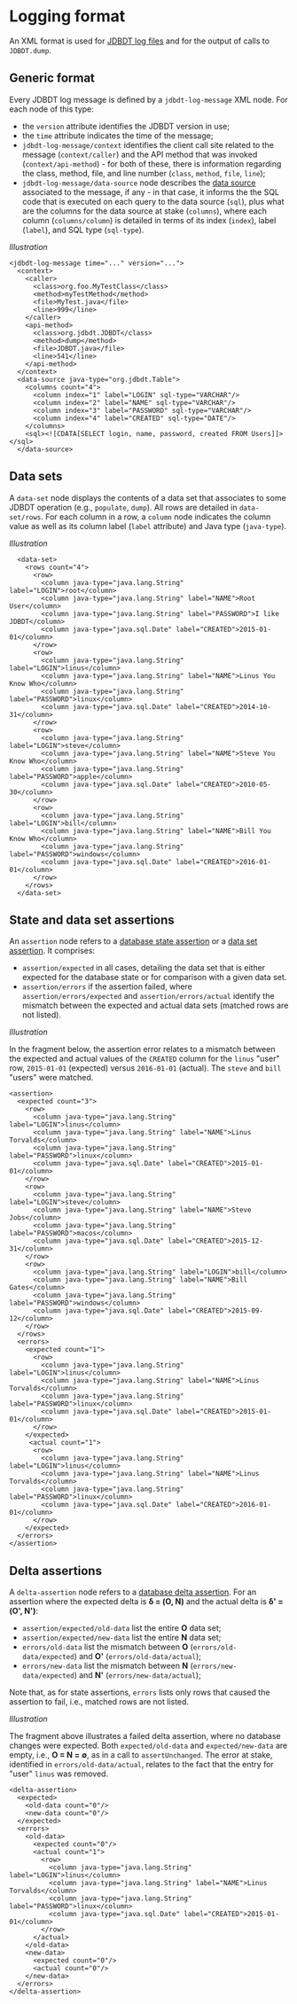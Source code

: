 
# Logging format

An XML format is used for [JDBDT log files](DB.html#Logging) and for the output of calls to `JDBDT.dump`. 

## Generic format <a name="Generic"></a>

Every JDBDT log message is defined by a `jdbdt-log-message` XML node.
For each node of this type:

* the `version` attribute
identifies the JDBDT version in use;
* the `time` attribute indicates the time of the message;
* `jdbdt-log-message/context` identifies the client call site
related to the message (`context/caller`) and the API method that was invoked (`context/api-method`) -
for both of these, there is information regarding the class, method, file, and line number
(`class`, `method`, `file`, `line`);
* `jdbdt-log-message/data-source` node describes the [data source](DataSources.html) associated to the message, if any - in that case, it informs the 
the SQL code that is executed on each query to the data source (`sql`), plus
what are the columns for the data source at stake (`columns`), where 
each column (`columns/column`) is detailed in terms of its index (`index`), label (`label`),
and SQL type (`sql-type`).

*Illustration*

	<jdbdt-log-message time="..." version="...">
	  <context>
        <caller>
          <class>org.foo.MyTestClass</class>
          <method>myTestMethod</method>
          <file>MyTest.java</file>
          <line>999</line>
        </caller>
        <api-method>
          <class>org.jdbdt.JDBDT</class>
          <method>dump</method>
          <file>JDBDT.java</file>
          <line>541</line>
        </api-method>
      </context>
      <data-source java-type="org.jdbdt.Table">
        <columns count="4">
          <column index="1" label="LOGIN" sql-type="VARCHAR"/>
          <column index="2" label="NAME" sql-type="VARCHAR"/>
          <column index="3" label="PASSWORD" sql-type="VARCHAR"/>
          <column index="4" label="CREATED" sql-type="DATE"/>
        </columns>
        <sql><![CDATA[SELECT login, name, password, created FROM Users]]></sql>
      </data-source>


## Data sets <a name="DataSets"></a>

A `data-set` node displays the contents of a data set that associates 
to some JDBDT operation (e.g., `populate`, `dump`). 
All rows are detailed in `data-set/rows`. For each column in a row,
a `column` node indicates the column value as well as its
column label (`label` attribute) and Java type (`java-type`).

*Illustration*

	  <data-set>
	    <rows count="4">
	      <row>
    	    <column java-type="java.lang.String" label="LOGIN">root</column>
	        <column java-type="java.lang.String" label="NAME">Root User</column>
	        <column java-type="java.lang.String" label="PASSWORD">I like JDBDT</column>
	        <column java-type="java.sql.Date" label="CREATED">2015-01-01</column>
	      </row>
	      <row>
    	    <column java-type="java.lang.String" label="LOGIN">linus</column>
	        <column java-type="java.lang.String" label="NAME">Linus You Know Who</column>
	        <column java-type="java.lang.String" label="PASSWORD">linux</column>
	        <column java-type="java.sql.Date" label="CREATED">2014-10-31</column>
	      </row>
	      <row>
    	    <column java-type="java.lang.String" label="LOGIN">steve</column>
	        <column java-type="java.lang.String" label="NAME">Steve You Know Who</column>
	        <column java-type="java.lang.String" label="PASSWORD">apple</column>
	        <column java-type="java.sql.Date" label="CREATED">2010-05-30</column>
	      </row>
	      <row>
    	    <column java-type="java.lang.String" label="LOGIN">bill</column>
	        <column java-type="java.lang.String" label="NAME">Bill You Know Who</column>
	        <column java-type="java.lang.String" label="PASSWORD">windows</column>
	        <column java-type="java.sql.Date" label="CREATED">2016-01-01</column>
	      </row>
	    </rows>
	  </data-set>


## State and data set assertions

An `assertion` node refers to a [database state assertion](DBAssertions.html#StateAssertions) or a [data set assertion](DBAssertions.html#DataSetAssertions). It comprises:

* `assertion/expected` in all cases,  detailing the data set
that is either expected for the database state or
for comparison with a given data set.
*  `assertion/errors` if the assertion failed, where 
`assertion/errors/expected` and `assertion/errors/actual` identify 
the mismatch between the expected and actual data sets (matched rows
are not listed).  

*Illustration*

In the fragment below, the assertion error relates to a mismatch between 
the expected and actual values of the `CREATED` column
for the `linus` "user" row, `2015-01-01` (expected) versus `2016-01-01` (actual).
The `steve` and `bill` "users" were matched.

    <assertion>
      <expected count="3">
        <row>
          <column java-type="java.lang.String" label="LOGIN">linus</column>
          <column java-type="java.lang.String" label="NAME">Linus Torvalds</column>
          <column java-type="java.lang.String" label="PASSWORD">linux</column>
          <column java-type="java.sql.Date" label="CREATED">2015-01-01</column>
        </row>
        <row>
          <column java-type="java.lang.String" label="LOGIN">steve</column>
          <column java-type="java.lang.String" label="NAME">Steve Jobs</column>
          <column java-type="java.lang.String" label="PASSWORD">macos</column>
          <column java-type="java.sql.Date" label="CREATED">2015-12-31</column>
        </row>
        <row>
          <column java-type="java.lang.String" label="LOGIN">bill</column>
          <column java-type="java.lang.String" label="NAME">Bill Gates</column>
          <column java-type="java.lang.String" label="PASSWORD">windows</column>
          <column java-type="java.sql.Date" label="CREATED">2015-09-12</column>
        </row>
      </rows>
      <errors>
        <expected count="1">
          <row>
            <column java-type="java.lang.String" label="LOGIN">linus</column>
            <column java-type="java.lang.String" label="NAME">Linus Torvalds</column>
            <column java-type="java.lang.String" label="PASSWORD">linux</column>
            <column java-type="java.sql.Date" label="CREATED">2015-01-01</column>
          </row>
        </expected>
         <actual count="1">
          <row>
            <column java-type="java.lang.String" label="LOGIN">linus</column>
            <column java-type="java.lang.String" label="NAME">Linus Torvalds</column>
            <column java-type="java.lang.String" label="PASSWORD">linux</column>
            <column java-type="java.sql.Date" label="CREATED">2016-01-01</column>
          </row>
        </expected>
      </errors>
    </assertion>
    
## Delta assertions <a name="DeltaAssertions"></a>

A `delta-assertion` node refers to a [database delta assertion](DBAssertions.html#DeltaAssertions). For an  assertion
where the expected delta is **&delta; = (O, N)** and the actual delta
is **&delta;' = (O', N')**:

* `assertion/expected/old-data` list the entire **O** data set;
* `assertion/expected/new-data` list the entire **N** data set;
* `errors/old-data` list the mismatch between **O** 
(`errors/old-data/expected`) and **O'** (`errors/old-data/actual`);
* `errors/new-data` list the mismatch between **N**
(`errors/new-data/expected`) and **N'** (`errors/new-data/actual`);

Note that, as for state assertions, 
`errors` lists only rows that caused the assertion to fail, i.e.,
matched rows are not listed.

*Illustration*

The fragment above illustrates a failed delta assertion, where no database
changes were expected. Both `expected/old-data` and  `expected/new-data` are empty,
i.e., **O = N = &empty;**, as in a call to `assertUnchanged`. 
The error at stake, identified in `errors/old-data/actual`,
relates to the fact that the entry for "user" `linus` was removed.


	<delta-assertion>
      <expected>
        <old-data count="0"/>
        <new-data count="0"/>
      </expected>
      <errors>
      	<old-data>
          <expected count="0"/>
          <actual count="1">
            <row>
              <column java-type="java.lang.String" label="LOGIN">linus</column>
              <column java-type="java.lang.String" label="NAME">Linus Torvalds</column>
              <column java-type="java.lang.String" label="PASSWORD">linux</column>
              <column java-type="java.sql.Date" label="CREATED">2015-01-01</column>
            </row>
          </actual>
        </old-data>
        <new-data>
          <expected count="0"/>
          <actual count="0"/>
        </new-data>
      </errors>
    </delta-assertion>


